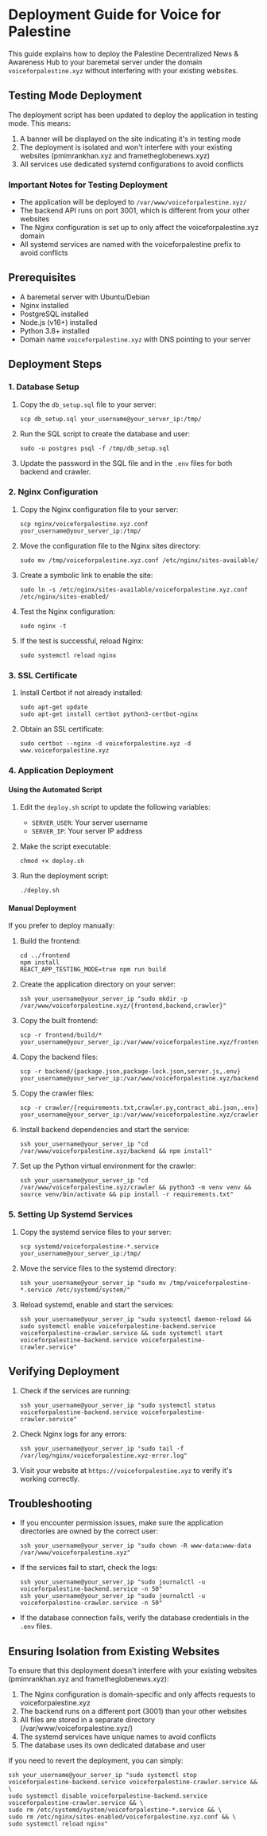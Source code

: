 # Deployment Guide for Voice for Palestine

This guide explains how to deploy the Palestine Decentralized News & Awareness Hub to your baremetal server under the domain `voiceforpalestine.xyz` without interfering with your existing websites.

## Testing Mode Deployment

The deployment script has been updated to deploy the application in testing mode. This means:

1. A banner will be displayed on the site indicating it's in testing mode
2. The deployment is isolated and won't interfere with your existing websites (pmimrankhan.xyz and frametheglobenews.xyz)
3. All services use dedicated systemd configurations to avoid conflicts

### Important Notes for Testing Deployment

- The application will be deployed to `/var/www/voiceforpalestine.xyz/`
- The backend API runs on port 3001, which is different from your other websites
- The Nginx configuration is set up to only affect the voiceforpalestine.xyz domain
- All systemd services are named with the voiceforpalestine prefix to avoid conflicts

## Prerequisites

- A baremetal server with Ubuntu/Debian
- Nginx installed
- PostgreSQL installed
- Node.js (v16+) installed
- Python 3.8+ installed
- Domain name `voiceforpalestine.xyz` with DNS pointing to your server

## Deployment Steps

### 1. Database Setup

1. Copy the `db_setup.sql` file to your server:
   ```
   scp db_setup.sql your_username@your_server_ip:/tmp/
   ```

2. Run the SQL script to create the database and user:
   ```
   sudo -u postgres psql -f /tmp/db_setup.sql
   ```

3. Update the password in the SQL file and in the `.env` files for both backend and crawler.

### 2. Nginx Configuration

1. Copy the Nginx configuration file to your server:
   ```
   scp nginx/voiceforpalestine.xyz.conf your_username@your_server_ip:/tmp/
   ```

2. Move the configuration file to the Nginx sites directory:
   ```
   sudo mv /tmp/voiceforpalestine.xyz.conf /etc/nginx/sites-available/
   ```

3. Create a symbolic link to enable the site:
   ```
   sudo ln -s /etc/nginx/sites-available/voiceforpalestine.xyz.conf /etc/nginx/sites-enabled/
   ```

4. Test the Nginx configuration:
   ```
   sudo nginx -t
   ```

5. If the test is successful, reload Nginx:
   ```
   sudo systemctl reload nginx
   ```

### 3. SSL Certificate

1. Install Certbot if not already installed:
   ```
   sudo apt-get update
   sudo apt-get install certbot python3-certbot-nginx
   ```

2. Obtain an SSL certificate:
   ```
   sudo certbot --nginx -d voiceforpalestine.xyz -d www.voiceforpalestine.xyz
   ```

### 4. Application Deployment

#### Using the Automated Script

1. Edit the `deploy.sh` script to update the following variables:
   - `SERVER_USER`: Your server username
   - `SERVER_IP`: Your server IP address

2. Make the script executable:
   ```
   chmod +x deploy.sh
   ```

3. Run the deployment script:
   ```
   ./deploy.sh
   ```

#### Manual Deployment

If you prefer to deploy manually:

1. Build the frontend:
   ```
   cd ../frontend
   npm install
   REACT_APP_TESTING_MODE=true npm run build
   ```

2. Create the application directory on your server:
   ```
   ssh your_username@your_server_ip "sudo mkdir -p /var/www/voiceforpalestine.xyz/{frontend,backend,crawler}"
   ```

3. Copy the built frontend:
   ```
   scp -r frontend/build/* your_username@your_server_ip:/var/www/voiceforpalestine.xyz/frontend/
   ```

4. Copy the backend files:
   ```
   scp -r backend/{package.json,package-lock.json,server.js,.env} your_username@your_server_ip:/var/www/voiceforpalestine.xyz/backend/
   ```

5. Copy the crawler files:
   ```
   scp -r crawler/{requirements.txt,crawler.py,contract_abi.json,.env} your_username@your_server_ip:/var/www/voiceforpalestine.xyz/crawler/
   ```

6. Install backend dependencies and start the service:
   ```
   ssh your_username@your_server_ip "cd /var/www/voiceforpalestine.xyz/backend && npm install"
   ```

7. Set up the Python virtual environment for the crawler:
   ```
   ssh your_username@your_server_ip "cd /var/www/voiceforpalestine.xyz/crawler && python3 -m venv venv && source venv/bin/activate && pip install -r requirements.txt"
   ```

### 5. Setting Up Systemd Services

1. Copy the systemd service files to your server:
   ```
   scp systemd/voiceforpalestine-*.service your_username@your_server_ip:/tmp/
   ```

2. Move the service files to the systemd directory:
   ```
   ssh your_username@your_server_ip "sudo mv /tmp/voiceforpalestine-*.service /etc/systemd/system/"
   ```

3. Reload systemd, enable and start the services:
   ```
   ssh your_username@your_server_ip "sudo systemctl daemon-reload && sudo systemctl enable voiceforpalestine-backend.service voiceforpalestine-crawler.service && sudo systemctl start voiceforpalestine-backend.service voiceforpalestine-crawler.service"
   ```

## Verifying Deployment

1. Check if the services are running:
   ```
   ssh your_username@your_server_ip "sudo systemctl status voiceforpalestine-backend.service voiceforpalestine-crawler.service"
   ```

2. Check Nginx logs for any errors:
   ```
   ssh your_username@your_server_ip "sudo tail -f /var/log/nginx/voiceforpalestine.xyz-error.log"
   ```

3. Visit your website at `https://voiceforpalestine.xyz` to verify it's working correctly.

## Troubleshooting

- If you encounter permission issues, make sure the application directories are owned by the correct user:
  ```
  ssh your_username@your_server_ip "sudo chown -R www-data:www-data /var/www/voiceforpalestine.xyz"
  ```

- If the services fail to start, check the logs:
  ```
  ssh your_username@your_server_ip "sudo journalctl -u voiceforpalestine-backend.service -n 50"
  ssh your_username@your_server_ip "sudo journalctl -u voiceforpalestine-crawler.service -n 50"
  ```

- If the database connection fails, verify the database credentials in the `.env` files.

## Ensuring Isolation from Existing Websites

To ensure that this deployment doesn't interfere with your existing websites (pmimrankhan.xyz and frametheglobenews.xyz):

1. The Nginx configuration is domain-specific and only affects requests to voiceforpalestine.xyz
2. The backend runs on a different port (3001) than your other websites
3. All files are stored in a separate directory (/var/www/voiceforpalestine.xyz/)
4. The systemd services have unique names to avoid conflicts
5. The database uses its own dedicated database and user

If you need to revert the deployment, you can simply:

```
ssh your_username@your_server_ip "sudo systemctl stop voiceforpalestine-backend.service voiceforpalestine-crawler.service && \
sudo systemctl disable voiceforpalestine-backend.service voiceforpalestine-crawler.service && \
sudo rm /etc/systemd/system/voiceforpalestine-*.service && \
sudo rm /etc/nginx/sites-enabled/voiceforpalestine.xyz.conf && \
sudo systemctl reload nginx"
